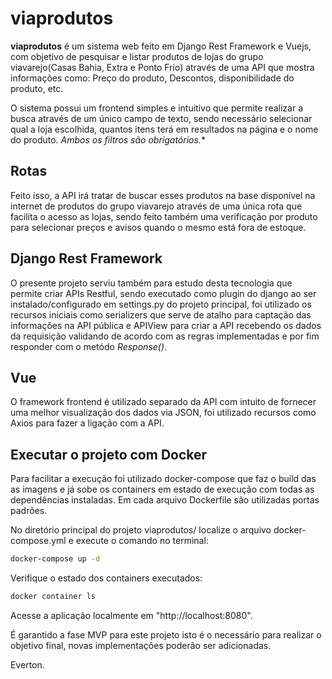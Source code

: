 # viaprodutos

**viaprodutos** é um sistema web feito em Django Rest Framework e Vuejs, com objetivo de pesquisar e listar produtos de lojas do grupo viavarejo(Casas Bahia, Extra e Ponto Frio) através de uma API que mostra informações como: Preço do produto, Descontos, disponibilidade do produto, etc.

O sistema possui um frontend simples e intuitivo que permite realizar a busca através de um único campo de texto, sendo necessário selecionar qual a loja escolhida, quantos itens terá em resultados na página e o nome do produto. *Ambos os filtros são obrigatórios.**

## Rotas
Feito isso, a API irá tratar de buscar esses produtos na base disponível na internet de produtos do grupo viavarejo através de uma única rota que facilita o acesso as lojas, sendo feito também uma verificação por produto para selecionar preços e avisos quando o mesmo está fora de estoque.

## Django Rest Framework
O presente projeto serviu também para estudo desta tecnologia que permite criar APIs Restful, sendo executado como plugin do django ao ser instalado/configurado em settings.py do projeto principal, foi utilizado os recursos iniciais como serializers que serve de atalho para captação das informações na API pública e APIView para criar a API recebendo os dados da requisição validando de acordo com as regras implementadas e por fim responder com o metódo *Response()*.

## Vue
O framework frontend é utilizado separado da API com intuito de fornecer uma melhor visualização dos dados via JSON, foi utilizado recursos como Axios para fazer a ligação com a API.

## Executar o projeto com Docker
Para facilitar a execução foi utilizado docker-compose que faz o build das as imagens e já sobe os containers em estado de execução com todas as dependências instaladas. Em cada arquivo Dockerfile são utilizadas portas padrões.

No diretório principal do projeto viaprodutos/ localize o arquivo docker-compose.yml e execute o comando no terminal:

```bash
docker-compose up -d
```
Verifique o estado dos containers executados:

```bash
docker container ls
```

Acesse a aplicação localmente em "http://localhost:8080".

É garantido a fase MVP para este projeto isto é o necessário para realizar o objetivo final, novas implementações poderão ser adicionadas.

Everton.




